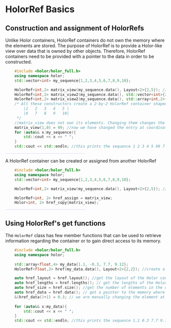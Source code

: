 # HolorRef Basics

## Construction and assignment of HolorRefs
Unlike Holor containers, HolorRef containers do not own the memory where the elements are stored. The purpose of HolorRef is to provide a Holor-like view over data that is owned by other objects. Therefore, HolorRef containers need to be provided with a pointer to the data in order to be constructed.
``` cpp hl_lines="5 6 7"
    #include <holor/holor_full.h>
    using namespace holor;
    std::vector<int> my_sequence{1,2,3,4,5,6,7,8,9,10};

    HolorRef<int,2> matrix_view(my_sequence.data(), Layout<2>{2,5}); //constructor passing a layout
    HolorRef<int,2> matrix_view2(my_sequence.data(), std::vector<int>{2,5}); //same result as before, but passing a dynamic-size container of lengths
    HolorRef<int,2> matrix_view2(my_sequence.data(), std::array<int,2>{2,5}); //same result as before, but passing a fixed-size container of lengths
    /* All these constructors create a 2-by-2 HolorRef container shaped as 
        |1   2   3   4   5 |
        |6   7   8   9   10|
     */
    //matrix_view does not own its elements. Changing them changes the elements in my sequence
    matrix_view(1,0) = 99; //now we have changed the entry at coordinates (0,1) from 6 to 99
    for (auto&& x:my_sequence){
        std::cout << x << " "; 
    }
    std::cout << std::endln; //this prints the sequence 1 2 3 4 5 99 7 8 9 10
```


<hr style="background-color:#9999ff; opacity:0.4; width:50%"> 


A HolorRef container can be created or assigned from another HolorRef
```cpp hl_lines="7 8"
    #include <holor/holor_full.h>
    using namespace holor;
    std::vector<int> my_sequence{1,2,3,4,5,6,7,8,9,10};

    HolorRef<int,2> matrix_view(my_sequence.data(), Layout<2>{2,5}); //constructor passing a layout

    HolorRef<int, 2> href_assign = matrix_view;
    Holor<int, 2> href_copy{matrix_view};
```
<hr style="background-color:#9999ff; opacity:0.4; width:50%"> 



## Using HolorRef's get functions
The `HolorRef` class has few member functions that can be used to retrieve information regarding the container or to gain direct access to its memory.
``` cpp
    #include <holor/holor_full.h>
    using namespace holor;
    
    std::array<float,4> my_data{1.1, -0.3, 7.7, 9.12};
    HolorRef<float,2> href(my_data.data(), Layout<2>{2,2}); //create a view of the data as a 2-by-2 matrix

    auto href_layout = href.layout(); //get the layout of the Holor container
    auto href_lengths = href.lengths(); // get the lengths of the Holor container as a std::array
    auto href_size = href.size(); //get the number of elements in the container, i.e. 4
    auto href_data = href.data(); // get a pointer to the memory where the data is stored
    &(href_data()+1) = 0.3; // we are manually changing the element at coordinates (0,1) in the container from -0.3 to 0.3
    
    for (auto&& x:my_data){
        std::cout << x << " "; 
    }
    std::cout << std::endln; //this prints the sequence 1.1 0.3 7.7 9.12
```